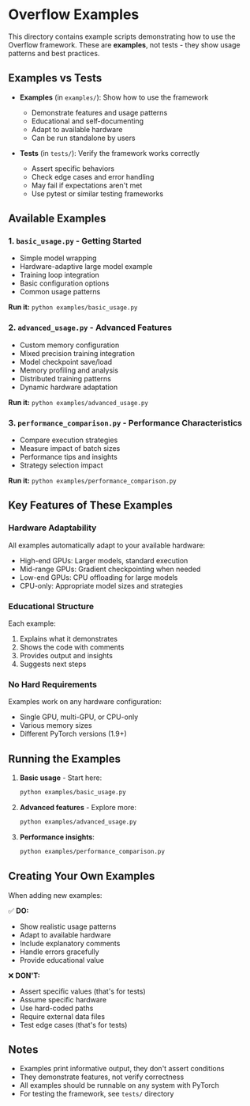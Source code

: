 # Overflow Examples

This directory contains example scripts demonstrating how to use the Overflow framework. These are **examples**, not tests - they show usage patterns and best practices.

## Examples vs Tests

- **Examples** (in `examples/`): Show how to use the framework
  - Demonstrate features and usage patterns
  - Educational and self-documenting
  - Adapt to available hardware
  - Can be run standalone by users

- **Tests** (in `tests/`): Verify the framework works correctly
  - Assert specific behaviors
  - Check edge cases and error handling
  - May fail if expectations aren't met
  - Use pytest or similar testing frameworks

## Available Examples

### 1. `basic_usage.py` - Getting Started
- Simple model wrapping
- Hardware-adaptive large model example
- Training loop integration
- Basic configuration options
- Common usage patterns

**Run it:** `python examples/basic_usage.py`

### 2. `advanced_usage.py` - Advanced Features
- Custom memory configuration
- Mixed precision training integration
- Model checkpoint save/load
- Memory profiling and analysis
- Distributed training patterns
- Dynamic hardware adaptation

**Run it:** `python examples/advanced_usage.py`

### 3. `performance_comparison.py` - Performance Characteristics
- Compare execution strategies
- Measure impact of batch sizes
- Performance tips and insights
- Strategy selection impact

**Run it:** `python examples/performance_comparison.py`

## Key Features of These Examples

### Hardware Adaptability
All examples automatically adapt to your available hardware:
- High-end GPUs: Larger models, standard execution
- Mid-range GPUs: Gradient checkpointing when needed
- Low-end GPUs: CPU offloading for large models
- CPU-only: Appropriate model sizes and strategies

### Educational Structure
Each example:
1. Explains what it demonstrates
2. Shows the code with comments
3. Provides output and insights
4. Suggests next steps

### No Hard Requirements
Examples work on any hardware configuration:
- Single GPU, multi-GPU, or CPU-only
- Various memory sizes
- Different PyTorch versions (1.9+)

## Running the Examples

1. **Basic usage** - Start here:
   ```bash
   python examples/basic_usage.py
   ```

2. **Advanced features** - Explore more:
   ```bash
   python examples/advanced_usage.py
   ```

3. **Performance insights**:
   ```bash
   python examples/performance_comparison.py
   ```

## Creating Your Own Examples

When adding new examples:

✅ **DO:**
- Show realistic usage patterns
- Adapt to available hardware
- Include explanatory comments
- Handle errors gracefully
- Provide educational value

❌ **DON'T:**
- Assert specific values (that's for tests)
- Assume specific hardware
- Use hard-coded paths
- Require external data files
- Test edge cases (that's for tests)

## Notes

- Examples print informative output, they don't assert conditions
- They demonstrate features, not verify correctness
- All examples should be runnable on any system with PyTorch
- For testing the framework, see `tests/` directory